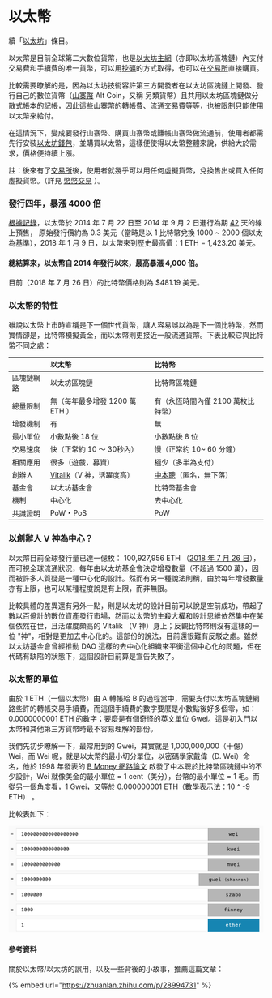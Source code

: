# 以太幣

續「[以太坊](yi-tai-fang-he-yi-tai.md)」條目。

以太幣是目前全球第二大數位貨幣，也是[以太坊](yi-tai-fang-he-yi-tai.md)[主網](dev/zhu/)（亦即以太坊區塊鏈）內支付交易費和手續費的唯一貨幣，可以用[挖礦](wa/)的方式取得，也可以在[交易所](jiao-yi-suo/)直接購買。

比較需要瞭解的是，因為以太坊技術容許第三方開發者在以太坊區塊鏈上開發、發行自己的數位貨幣（[山寨幣](tong/shan-zhai.md) Alt Coin，又稱 另類貨幣）且共用以太坊區塊鏈做分散式帳本的記帳，因此這些山寨幣的轉帳費、流通交易費等等，也被限制只能使用以太幣來給付。

在這情況下，變成要發行山寨幣、購買山寨幣或賺帳山寨幣做流通前，使用者都需先行安裝[以太坊錢包](wallet/yi-tai-fang-bao/)，並購買以太幣，這樣便使得以太幣整體來說，供給大於需求，價格便持續上漲。

註：後來有了[交易所](jiao-yi-suo/)後，使用者就幾乎可以用任何虛擬貨幣，兌換售出或買入任何虛擬貨幣。（詳見 [幣幣交易](jiao-yi-suo/jiao-yi/) ）。

### 發行四年，暴漲 4000 倍

[根據記錄](https://www.quora.com/What-was-the-price-of-Ether-on-Ethereum-presale)，以太幣於 2014 年 7 月 22 日至 2014 年 9 月 2 日進行為期 [42](mi-yin/21000000/42.md) 天的線上預售， 原始發行價約為 0.3 美元（當時是以 1 比特幣兌換 1000 ~ 2000 個以太為基準），2018 年 1 月 9 日，以太幣來到歷史最高價：1 ETH = 1,423.20 美元。

#### 總結算來，以太幣自 2014 年發行以來，最高暴漲 4,000 倍。

目前（2018 年 7 月 26 日）的比特幣價格則為 $481.19 美元。

### 以太幣的特性

雖說以太幣上市時宣稱是下一個世代貨幣，讓人容易誤以為是下一個比特幣，然而實情卻是，比特幣模擬黃金，而以太幣則更接近一般流通貨幣。下表比較它與比特幣不同之處：

|  | **以太幣** | **比特幣** |
| :--- | :--- | :--- |
| 區塊鏈網路 | 以太坊區塊鏈 | 比特幣區塊鏈 |
| 總量限制 | 無（每年最多增發 1200 萬 ETH ） | 有（永恆時間內僅 2100 萬枚比特幣） |
| 增發機制 | 有 | 無 |
| 最小單位 | 小數點後 18 位 | 小數點後 8 位 |
| 交易速度 | 快（正常約 10 ～ 30秒內） | 慢（正常約 10~ 60 分鐘） |
| 相關應用 | 很多（遊戲，募資） | 極少（多半為支付） |
| 創辦人 | [Vitalik](mi-yin/vitalikv-shen.md)（V 神，活躍度高） | [中本聰](mi-yin/zhong-ben/)（匿名，無下落） |
| 基金會 | 以太坊基金會 | 比特幣基金會 |
| 機制 | 中心化 | 去中心化 |
| 共識證明 | PoW ‣ PoS | PoW |

### 以創辦人 V 神為中心？

以太幣目前全球發行量已達一億枚： 100,927,956 ETH （[2018 年 7 月 26 日](https://coinmarketcap.com/currencies/ethereum/)），而可視全球流通狀況，每年由以太坊基金會決定增發數量（不超過 1500 萬），因而被許多人質疑是一種中心化的設計。然而有另一種說法則稱，由於每年增發數量亦有上限，也可以某種程度說是有上限，而非無限。

比較具體的差異還有另外一點，則是以太坊的設計目前可以說是空前成功，帶起了數以百億計的數位資產發行市場，然而以太幣的生殺大權和設計思維依然集中在某個依然在世，且活躍度頗高的 Vitalik （V 神）身上；反觀比特幣則沒有這樣的一位 "神"，相對是更加去中心化的。這部份的說法，目前還很難有反駁之處。雖然以太坊基金會曾經推動 DAO 這樣的去中心化組織來平衡這個中心化的問題，但在代碼有缺陷的狀態下，這個設計目前算是宣告失敗了。

### 以太幣的單位

由於 1 ETH（一個以太幣）由 A 轉帳給 B 的過程當中，需要支付以太坊區塊鏈網路些許的轉帳交易手續費，而這個手續費的數字要麼是小數點後好多個零，如：0.0000000001 ETH 的數字；要麼是有個奇怪的英文單位 Gwei。這是初入門以太幣和其他第三方貨幣時最不容易理解的部份。

我們先初步瞭解一下，最常用到的 Gwei，其實就是 1,000,000,000（十億）Wei，而 Wei 呢，就是以太幣的最小切分單位，以密碼學家戴偉（D. Wei）命名，他於 1998 年發表的 [B Money 網路論文](http://www.weidai.com/bmoney.txt) 啟發了中本聰於比特幣區塊鏈中的不少設計，Wei 就像美金的最小單位 = 1 cent（美分），台幣的最小單位 = 1 毛。而從另一個角度看，1 Gwei，又等於 0.000000001 ETH（數學表示法：10 ^ -9 ETH） 。

比較表如下：

![&#x53D6;&#x81EA;&#xFF1A; https://www.myetherwallet.com/helpers.html ](.gitbook/assets/undefined.png)

#### 參考資料

關於以太幣/以太坊的誤用，以及一些背後的小故事，推薦這篇文章：

{% embed url="https://zhuanlan.zhihu.com/p/28994731" %}

